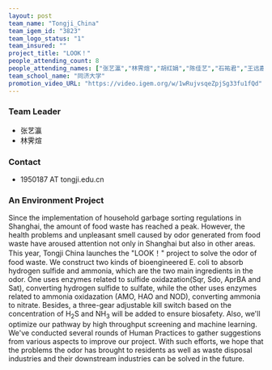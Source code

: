 ```yaml
---
layout: post
team_name: "Tongji_China"
team_igem_id: "3823"
team_logo_status: "1"
team_insured: ""
project_title: "LOOK！"
people_attending_count: 8
people_attending_names: ["张艺瀛","林霁煊","胡红娟","陈佳艺","石祐君","王远嘉","陇兴涛","赵瀚清"]
team_school_name: "同济大学"
promotion_video_URL: "https://video.igem.org/w/1wRujvsqeZpjSg33fu1fQd"
---
```



### Team Leader
* 张艺瀛
* 林霁煊

### Contact
* 1950187 AT tongji.edu.cn

### An Environment Project

Since the implementation of household garbage sorting regulations in Shanghai, the amount of food waste has reached a peak. However, the health problems and unpleasant smell caused by odor generated from food waste have aroused attention not only in Shanghai but also in other areas. This year, Tongji China launches the "LOOK！" project to solve the odor of food waste. We construct two kinds of bioengineered E. coli to absorb hydrogen sulfide and ammonia, which are the two main ingredients in the odor. One uses enzymes related to sulfide oxidazation(Sqr, Sdo, AprBA and Sat), converting hydrogen sulfide to sulfate, while the other uses enzymes related to ammonia oxidazation (AMO, HAO and NOD), converting ammonia to nitrate. Besides, a three-gear adjustable kill switch based on the concentration of H<sub>2</sub>S and NH<sub>3</sub> will be added to ensure biosafety. Also, we'll optimize our pathway by high throughput screening and machine learning. We've conducted several rounds of Human Practices to gather suggestions from various aspects to improve our project. With such efforts, we hope that the problems the odor has brought to residents as well as waste disposal industries and their downstream industries can be solved in the future.
